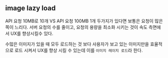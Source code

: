 ## image lazy load

API 요청 10MB로 10개 VS API 요청 100MB 1개
두가지가 있다면 보통은 요청이 많은 쪽이 느리다.
서버 요청의 수를 줄이고, 요청의 용량을 최소화 시키는 것이 속도 측면에서 UX를 향상시킬수 있다.

수많은 이미지가 있을 때 모두 로드하는 것 보다
사용자가 보고 있는 이미지만을 효율적으로 로드 시켜서 UX를 향상 시킬 수 있는데 이를 `이미지 레이지 로드`라 한다.
